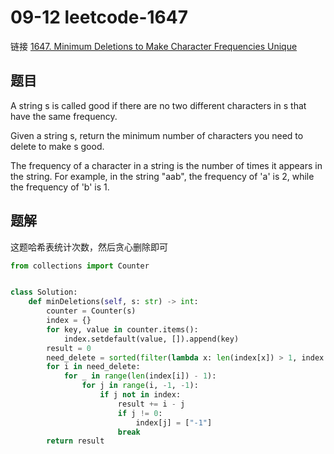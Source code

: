 # 09-12 leetcode-1647

链接 [1647. Minimum Deletions to Make Character Frequencies Unique](https://leetcode.com/problems/minimum-deletions-to-make-character-frequencies-unique/description/)

## 题目

A string s is called good if there are no two different characters in s that have the same frequency.

Given a string s, return the minimum number of characters you need to delete to make s good.

The frequency of a character in a string is the number of times it appears in the string. For example, in the string "aab", the frequency of 'a' is 2, while the frequency of 'b' is 1.

## 题解

这题哈希表统计次数，然后贪心删除即可

```python
from collections import Counter


class Solution:
    def minDeletions(self, s: str) -> int:
        counter = Counter(s)
        index = {}
        for key, value in counter.items():
            index.setdefault(value, []).append(key)
        result = 0
        need_delete = sorted(filter(lambda x: len(index[x]) > 1, index.keys()), reverse=True)
        for i in need_delete:
            for _ in range(len(index[i]) - 1):
                for j in range(i, -1, -1):
                    if j not in index:
                        result += i - j
                        if j != 0:
                            index[j] = ["-1"]
                        break
        return result
```
